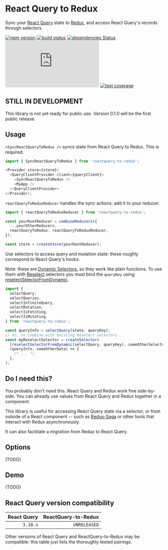 # React Query to Redux

Sync your [React Query](https://react-query.tanstack.com/overview) state to [Redux](https://redux.js.org/), and access
React Query's records through selectors.

[![npm version](https://img.shields.io/npm/v/reactquery-to-redux.svg)](https://www.npmjs.com/package/reactquery-to-redux)
[![build status](https://github.com/spautz/reactquery-to-redux/workflows/CI/badge.svg)](https://github.com/spautz/reactquery-to-redux/actions)
[![dependencies Status](https://status.david-dm.org/gh/spautz/reactquery-to-redux.svg)](https://david-dm.org/spautz/reactquery-to-redux)
[![gzip size](https://img.badgesize.io/https://unpkg.com/reactquery-to-redux@latest/dist/reactquery-to-redux.cjs.production.min.js?compression=gzip)](https://bundlephobia.com/result?p=reactquery-to-redux)
[![test coverage](https://img.shields.io/coveralls/github/spautz/reactquery-to-redux/main.svg)](https://coveralls.io/github/spautz/reactquery-to-redux?branch=main)

## STILL IN DEVELOPMENT

This library is not yet ready for public use. Version 0.1.0 will be the first public release.

## Usage

`<SyncReactQueryToRedux />` syncs state from React Query to Redux. This is required.

```typescript jsx
import { SyncReactQueryToRedux } from 'reactquery-to-redux';

<Provider store={store}>
  <QueryClientProvider client={queryClient}>
    <SyncReactQueryToRedux />
    <MyApp />
  </QueryClientProvider>
</Provider>;
```

`reactQueryToReduxReducer` handles the sync actions: add it to your reducer.

```typescript jsx
import { reactQueryToReduxReducer } from 'reactquery-to-redux';

const yourRootReducer = combineReducers({
  ...yourOtherReducers,
  reactQueryToRedux: reactQueryToReduxReducer,
});

const store = createStore(yourRootReducer);
```

Use selectors to access query and mutation state: these roughly correspond to React Query's hooks.

Note: these are [Dynamic Selectors](https://github.com/spautz/dynamic-selectors), so they work like plain functions.
To use them with [Reselect](https://github.com/reduxjs/reselect) selectors you must bind the `queryKey` using
[reselectSelectorFromDynamic](https://github.com/spautz/dynamic-selectors/tree/main/packages/with-reselect#reselectselectorfromdynamicdynamicselector-params).

```typescript jsx
import {
  selectQuery,
  selectQueries,
  selectInfiniteQuery,
  selectMutation,
  selectIsFetching,
  selectIsMutating,
} from 'reactquery-to-redux';

const queryInfo = selectQuery(state, queryKey);
// or, to combine with existing Reselect selectors
const myReselectSelector = createSelector(
  [reselectSelectorFromDynamic(selectQuery, queryKey), someOtherSelector],
  (queryInfo, someOtherData) => {
    /* ... */
  },
);
```

## Do I need this?

You probably don't need this. React Query and Redux work fine side-by-side. You can already use values from React Query
and Redux together in a component.

This library is useful for accessing React Query state via a selector, or from outside of a React component -- such as
[Redux-Saga](https://redux-saga.js.org/docs/About) or other tools that interact with Redux asynchronously.

It can also facilitate a migration from Redux to React Query.

## Options

(TODO)

## Demo

(TODO)

## React Query version compatibility

| React Query | ReactQuery-to-Redux |
| ----------: | ------------------: |
|    `3.18.x` |        `UNRELEASED` |

Other versions of React Query and ReactQuery-to-Redux may be compatible: this table just lists the thoroughly tested
pairings.
